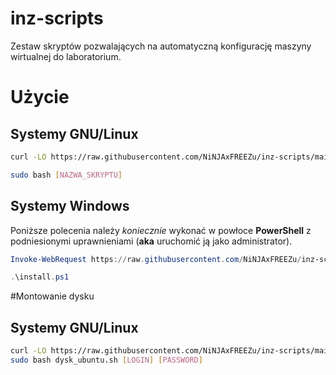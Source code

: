 # inz-scripts
Zestaw skryptów pozwalających na automatyczną konfigurację maszyny wirtualnej do laboratorium.

# Użycie
## Systemy GNU/Linux
```bash
curl -LO https://raw.githubusercontent.com/NiNJAxFREEZu/inz-scripts/main/[NAZWA_SKRYPTU]

sudo bash [NAZWA_SKRYPTU]
```


## Systemy Windows
Poniższe polecenia należy *koniecznie* wykonać w powłoce **PowerShell** z podniesionymi uprawnieniami (**aka** uruchomić ją jako administrator).  

```powershell
Invoke-WebRequest https://raw.githubusercontent.com/NiNJAxFREEZu/inz-scripts/main/[NAZWA_SKRYPTU] -OutFile install.ps1

.\install.ps1
```

#Montowanie dysku
## Systemy GNU/Linux
```bash
curl -LO https://raw.githubusercontent.com/NiNJAxFREEZu/inz-scripts/main/dysk_ubuntu.sh
sudo bash dysk_ubuntu.sh [LOGIN] [PASSWORD]
```
